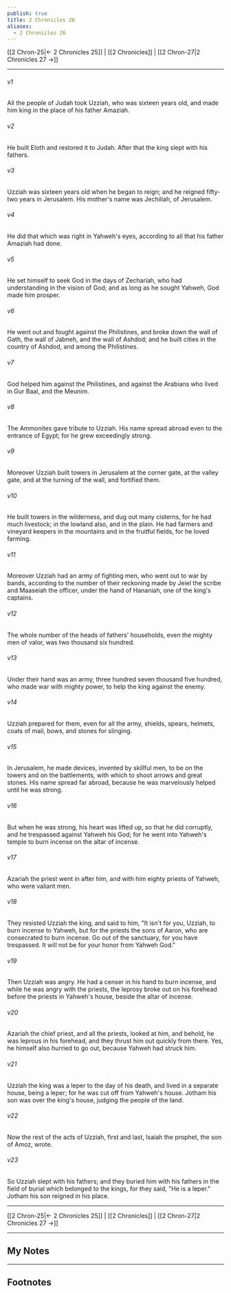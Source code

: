 ```yaml
---
publish: true
title: 2 Chronicles 26
aliases:
  - 2 Chronicles 26
---
```


[[2 Chron-25|← 2 Chronicles 25]] | [[2 Chronicles]] | [[2 Chron-27|2 Chronicles 27 →]]
***



###### v1 
All the people of Judah took Uzziah, who was sixteen years old, and made him king in the place of his father Amaziah. 

###### v2 
He built Eloth and restored it to Judah. After that the king slept with his fathers. 

###### v3 
Uzziah was sixteen years old when he began to reign; and he reigned fifty-two years in Jerusalem. His mother's name was Jechiliah, of Jerusalem. 

###### v4 
He did that which was right in Yahweh's eyes, according to all that his father Amaziah had done. 

###### v5 
He set himself to seek God in the days of Zechariah, who had understanding in the vision of God; and as long as he sought Yahweh, God made him prosper. 

###### v6 
He went out and fought against the Philistines, and broke down the wall of Gath, the wall of Jabneh, and the wall of Ashdod; and he built cities in the country of Ashdod, and among the Philistines. 

###### v7 
God helped him against the Philistines, and against the Arabians who lived in Gur Baal, and the Meunim. 

###### v8 
The Ammonites gave tribute to Uzziah. His name spread abroad even to the entrance of Egypt; for he grew exceedingly strong. 

###### v9 
Moreover Uzziah built towers in Jerusalem at the corner gate, at the valley gate, and at the turning of the wall, and fortified them. 

###### v10 
He built towers in the wilderness, and dug out many cisterns, for he had much livestock; in the lowland also, and in the plain. He had farmers and vineyard keepers in the mountains and in the fruitful fields, for he loved farming. 

###### v11 
Moreover Uzziah had an army of fighting men, who went out to war by bands, according to the number of their reckoning made by Jeiel the scribe and Maaseiah the officer, under the hand of Hananiah, one of the king's captains. 

###### v12 
The whole number of the heads of fathers' households, even the mighty men of valor, was two thousand six hundred. 

###### v13 
Under their hand was an army, three hundred seven thousand five hundred, who made war with mighty power, to help the king against the enemy. 

###### v14 
Uzziah prepared for them, even for all the army, shields, spears, helmets, coats of mail, bows, and stones for slinging. 

###### v15 
In Jerusalem, he made devices, invented by skillful men, to be on the towers and on the battlements, with which to shoot arrows and great stones. His name spread far abroad, because he was marvelously helped until he was strong. 

###### v16 
But when he was strong, his heart was lifted up, so that he did corruptly, and he trespassed against Yahweh his God; for he went into Yahweh's temple to burn incense on the altar of incense. 

###### v17 
Azariah the priest went in after him, and with him eighty priests of Yahweh, who were valiant men. 

###### v18 
They resisted Uzziah the king, and said to him, "It isn't for you, Uzziah, to burn incense to Yahweh, but for the priests the sons of Aaron, who are consecrated to burn incense. Go out of the sanctuary, for you have trespassed. It will not be for your honor from Yahweh God." 

###### v19 
Then Uzziah was angry. He had a censer in his hand to burn incense, and while he was angry with the priests, the leprosy broke out on his forehead before the priests in Yahweh's house, beside the altar of incense. 

###### v20 
Azariah the chief priest, and all the priests, looked at him, and behold, he was leprous in his forehead, and they thrust him out quickly from there. Yes, he himself also hurried to go out, because Yahweh had struck him. 

###### v21 
Uzziah the king was a leper to the day of his death, and lived in a separate house, being a leper; for he was cut off from Yahweh's house. Jotham his son was over the king's house, judging the people of the land. 

###### v22 
Now the rest of the acts of Uzziah, first and last, Isaiah the prophet, the son of Amoz, wrote. 

###### v23 
So Uzziah slept with his fathers; and they buried him with his fathers in the field of burial which belonged to the kings, for they said, "He is a leper." Jotham his son reigned in his place.

***
[[2 Chron-25|← 2 Chronicles 25]] | [[2 Chronicles]] | [[2 Chron-27|2 Chronicles 27 →]]

---
## My Notes

---
## Footnotes